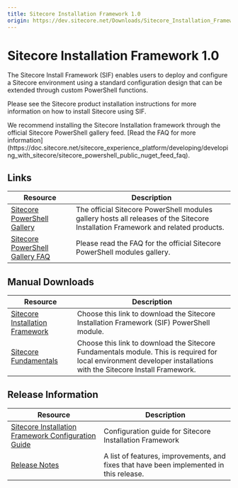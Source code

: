 ```yaml
---
title: Sitecore Installation Framework 1.0
origin: https://dev.sitecore.net/Downloads/Sitecore_Installation_Framework/1x/Sitecore_Installation_Framework_10.aspx
---
```


# Sitecore Installation Framework 1.0

The Sitecore Install Framework (SIF) enables users to deploy and configure a Sitecore environment using a standard configuration design that can be extended through custom PowerShell functions.

Please see the Sitecore product installation instructions for more information on how to install Sitecore using SIF.

  <Alert variant='warning' mb={4}>
    <AlertIcon />
    We recommend installing the Sitecore Installation framework through the official Sitecore PowerShell gallery feed. [Read the FAQ for more information](https://doc.sitecore.net/sitecore_experience_platform/developing/developing_with_sitecore/sitecore_powershell_public_nuget_feed_faq).
  </Alert>
  

## Links

 | Resource | Description |
 | --- | --- |
 | [Sitecore PowerShell Gallery](https://cloudsmith.io/~sitecore/repos/resources/packages/) | The official Sitecore PowerShell modules gallery hosts all releases of the Sitecore Installation Framework and related products. |
 | [Sitecore PowerShell Gallery FAQ](https://doc.sitecore.net/sitecore_experience_platform/developing/developing_with_sitecore/sitecore_powershell_public_nuget_feed_faq) | Please read the FAQ for the official Sitecore PowerShell modules gallery. |

## Manual Downloads

 | Resource | Description |
 | --- | --- |
 | [Sitecore Installation Framework](https://sitecoredev.azureedge.net/~/media/1E0BE75B4FD74A24B783C19B9EA0D642.ashx?date=20171011T161519) | Choose this link to download the Sitecore Installation Framework (SIF) PowerShell module. |
 | [Sitecore Fundamentals](https://sitecoredev.azureedge.net/~/media/58FFD49795AD4D5895FF483C0633774E.ashx?date=20171011T161610) | Choose this link to download the Sitecore Fundamentals module. This is required for local environment developer installations with the Sitecore Install Framework. |

## Release Information

 | Resource | Description |
 | --- | --- |
 | [Sitecore Installation Framework Configuration Guide](https://sitecoredev.azureedge.net/~/media/9C3F04E3DEBA44668FF9A2F660D18237.ashx?date=20171103T141018) | Configuration guide for Sitecore Installation Framework |
 | [Release Notes](https://dev.sitecore.net:443/downloads/Sitecore%20Installation%20Framework/1x/Sitecore%20Installation%20Framework%2010/Release%20Notes) | A list of features, improvements, and fixes that have been implemented in this release. |